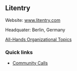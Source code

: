 ## Litentry

Website: www.litentry.com

Headquater: Berlin, Germany

[All-Hands Organizational Topics](https://github.com/litentry/project-gmbh-all-hands-board)


### Quick links

* [Community Calls](https://github.com/litentry/project-gmbh-all-hands-board/issues?q=is%3Aissue+label%3A%22Community+Call%22+)
